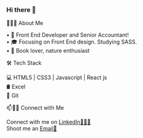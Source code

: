 ### Hi there 👋

👨🏻‍💻 About Me 

• 🤔 Front End Developer and Senior Accountant!  
• 🎓 Focusing on Front End design. Studying SASS.  
• 🌱 Book lover, nature enthusiast  

🛠 Tech Stack

💻 HTML5 | CSS3 | Javascript | React js  
🛢 Excel  
🔧 Git   

📫🤝🏻 Connect with Me

Connect with me on [LinkedIn👨🏻‍💻](https://www.linkedin.com/in/martin-elias-236174266/)    
Shoot me an [Email💌](mailto:martinfab.elias89@gmail.com) 
